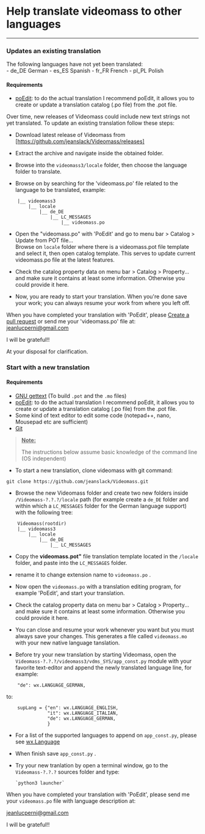 # Help translate videomass to other languages
-----------------

### Updates an existing translation
The following languages have not yet been translated:   
    - de_DE German
    - es_ES Spanish
    - fr_FR French
    - pl_PL Polish

#### Requirements
- [poEdit](https://poedit.net/): to do the actual translation I recommend poEdit, 
it allows you to create or update a translation catalog (.po file) from the .pot file.

Over time, new releases of Videomass could include new text strings not yet 
translated. To update an existing translation follow these steps:

- Download latest release of Videomass from [https://github.com/jeanslack/Videomass/releases]

- Extract the archive and navigate inside the obtained folder.

- Browse into the `videomass3/locale` folder, then choose the language folder to translate.

- Browse on by searching for the 'videomass.po' file related to the language to be translated, example:

``` Videomass(base dir.)
    |__ videomass3
        |__ locale
            |__ de_DE
                |__ LC_MESSAGES
                    |__ videomass.po
```

- Open the "videomass.po" with 'PoEdit' and go to menu bar > Catalog > 
Update from POT file...   
Browse on `locale` folder where there is a videomass.pot file template and 
select it, then open catalog template. This serves to update current videomass.po 
file at the latest features.

- Check the catalog property data on menu bar > Catalog > Property... 
and make sure it contains at least some information. Otherwise you could provide 
it here.

- Now, you are ready to start your translation. When you're done save your work; 
you can always resume your work from where you left off.

When you have completed your translation with 'PoEdit', please [Create a pull 
request](https://github.com/jeanslack/Videomass/pulls) or send me your 
'videomass.po' file at: <jeanlucperni@gmail.com>   

I will be grateful!!

At your disposal for clarification.

### Start with a new translation

#### Requirements
- [GNU gettext](https://www.gnu.org/software/gettext) (To build `.pot` and the 
`.mo` files)
- [poEdit](https://poedit.net/): to do the actual translation I recommend poEdit, 
it allows you to create or update a translation catalog (.po file) from the .pot file.
- Some kind of text editor to edit some code (notepad++, nano, Mousepad etc are sufficient)
- [Git](https://git-scm.com/downloads)

> <ins>**Note:**</ins>
>
> The instructions below assume basic knowledge of the command line (OS independent)

- To start a new translation, clone videomass with git command:
```
git clone https://github.com/jeanslack/Videomass.git
```

- Browse the new Videomass folder and create two new folders inside 
`/Videomass-?.?.?/locale` path (for example create a `de_DE` folder and within 
which a `LC_MESSAGES` folder for the German language support) with the following tree:
```
    Videomass(rootdir)
    |__ videomass3
        |__ locale
            |__ de_DE
                |__ LC_MESSAGES
```
                
- Copy the **videomass.pot"** file translation template located in the `/locale` 
folder, and paste into the `LC_MESSAGES` folder.

- rename it to change extension name to `videomass.po` . 

- Now open the `videomass.po` with a translation editing program, for example 
'PoEdit', and start your translation.

- Check the catalog property data on menu bar > Catalog > Property... 
and make sure it contains at least some information. Otherwise you could provide 
it here.

- You can close and resume your work whenever you want but you must always save 
your changes. This generates a file called `videomass.mo` with your new native 
language tanslation.

- Before try your new translation by starting Videomass, open the 
`Videomass-?.?.?/videomass3/vdms_SYS/app_const.py` module with your favorite 
text-editor and append the newly translated language line, for example:
```
    "de": wx.LANGUAGE_GERMAN,
```
to:
```
    supLang = {"en": wx.LANGUAGE_ENGLISH,
               "it": wx.LANGUAGE_ITALIAN,
               "de": wx.LANGUAGE_GERMAN,
               }
```
- For a list of the supported languages to append on `app_const.py`, please see 
[wx.Language](https://wxpython.org/Phoenix/docs/html/wx.Language.enumeration.html#wx-language)

- When finish save `app_const.py` .

- Try your new tranlation by open a terminal window, go to the `Videomass-?.?.?` 
sources folder and type: 

      `python3 launcher`

When you have completed your translation with 'PoEdit', please send me your 
`videomass.po` file with language description at:

<jeanlucperni@gmail.com>

I will be grateful!!
